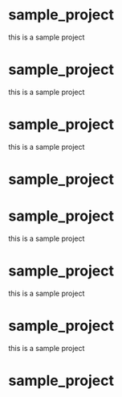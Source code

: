# sample_project

this is a sample project
# sample_project

this is a sample project

# sample_project

this is a sample project
# sample_project

# sample_project

this is a sample project
# sample_project

this is a sample project

# sample_project

this is a sample project
# sample_project
